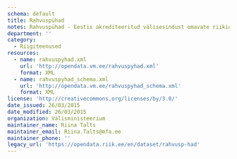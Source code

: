 ```yaml
---
schema: default
title: Rahvuspühad
notes: Rahvuspühad - Eestis akrediteeritud välisesindust omavate riikide rahvuspühade andmed.
department: ''
category:
  - Riigiteenused
resources:
  - name: rahvuspyhad.xml
    url: 'http://opendata.vm.ee/rahvuspyhad.xml'
    format: XML
  - name: rahvuspyhad_schema.xml
    url: 'http://opendata.vm.ee/rahvuspyhad_schema.xml'
    format: XML
license: 'http://creativecommons.org/licenses/by/3.0/'
date_issued: 26/03/2015
date_modified: 26/03/2015
organization: Välisministeerium
maintainer_name: Riina Talts
maintainer_email: Riina.Talts@mfa.ee
maintainer_phone: ''
legacy_url: 'https://opendata.riik.ee/en/dataset/rahvusp-had'
---
```

